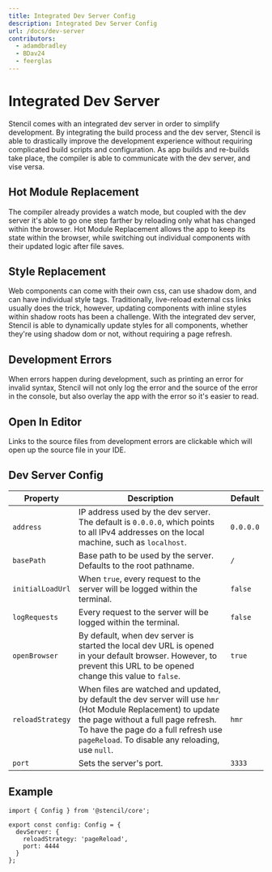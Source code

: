 ```yaml
---
title: Integrated Dev Server Config
description: Integrated Dev Server Config
url: /docs/dev-server
contributors:
  - adamdbradley
  - BDav24
  - feerglas
---
```


# Integrated Dev Server

Stencil comes with an integrated dev server in order to simplify development. By integrating the build process and the dev server, Stencil is able to drastically improve the development experience without requiring complicated build scripts and configuration. As app builds and re-builds take place, the compiler is able to communicate with the dev server, and vise versa.


## Hot Module Replacement

The compiler already provides a watch mode, but coupled with the dev server it's able to go one step farther by reloading only what has changed within the browser. Hot Module Replacement allows the app to keep its state within the browser, while switching out individual components with their updated logic after file saves.


## Style Replacement

Web components can come with their own css, can use shadow dom, and can have individual style tags. Traditionally, live-reload external css links usually does the trick, however, updating components with inline styles within shadow roots has been a challenge. With the integrated dev server, Stencil is able to dynamically update styles for all components, whether they're using shadow dom or not, without requiring a page refresh.


## Development Errors

When errors happen during development, such as printing an error for invalid syntax, Stencil will not only log the error and the source of the error in the console, but also overlay the app with the error so it's easier to read.


## Open In Editor

Links to the source files from development errors are clickable which will open up the source file in your IDE.


## Dev Server Config

| Property         | Description                                                                                                                                                                                                                                                                                                                                                                                                                                                                                         | Default |
|------------------|----------------------------------------------------------------------------------------------------------------------------------------------------------------------|---------|
| `address`        | IP address used by the dev server. The default is `0.0.0.0`, which points to all IPv4 addresses on the local machine, such as `localhost`. | `0.0.0.0` |
| `basePath`       | Base path to be used by the server. Defaults to the root pathname. | `/` |
| `initialLoadUrl` | When `true`, every request to the server will be logged within the terminal. | `false` |
| `logRequests`    | Every request to the server will be logged within the terminal. | `false` |
| `openBrowser`    | By default, when dev server is started the local dev URL is opened in your default browser. However, to prevent this URL to be opened change this value to `false`.  | `true`  |
| `reloadStrategy` | When files are watched and updated, by default the dev server will use `hmr` (Hot Module Replacement) to update the page without a full page refresh. To have the page do a full refresh use `pageReload`. To disable any reloading, use `null`. | `hmr` |
| `port`           | Sets the server's port. | `3333` |


## Example

```tsx
import { Config } from '@stencil/core';

export const config: Config = {
  devServer: {
    reloadStrategy: 'pageReload',
    port: 4444
  }
};
```
